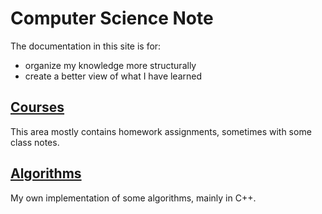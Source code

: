 # Computer Science Note

The documentation in this site is for:

+ organize my knowledge more structurally 
+ create a better view of what I have learned

## [Courses](./courses/index.md)

This area mostly contains homework assignments, sometimes with some class notes.

## [Algorithms](./algorithms/index.md)

My own implementation of some algorithms, mainly in C++.
